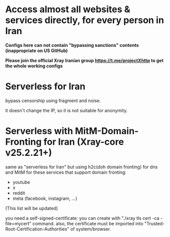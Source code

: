 # Access almost all websites & services directly, for every person in Iran

**Configs here can not contain "bypassing sanctions" contents (inappropriate on US GitHub)**

**Please join the official Xray Iranian group https://t.me/projectXhttp to get the whole working configs**

# Serverless for Iran

bypass censorship using fragment and noise.

it doesn't change the IP, so it is not suitable for anonymity.

# Serverless with MitM-Domain-Fronting for Iran (Xray-core v25.2.21+)

same as "serverless for Iran" but using h2c(doh domain fronting) for dns and MitM for these services that support domain fronting:
* youtube
* x
* reddit
* meta (facebook, instagram, ...)

(This list will be updated)

you need a self-signed-certificate: you can create with "./xray tls cert -ca -file=mycert" command.
also, the certificate must be imported into "Trusted-Root-Certification-Authorities" of system/browser.
